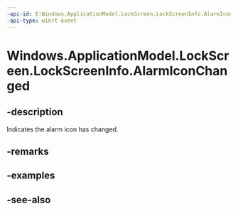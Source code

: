 ----api-id: E:Windows.ApplicationModel.LockScreen.LockScreenInfo.AlarmIconChanged
-api-type: winrt event
---<!-- Event syntaxpublic event Windows.Foundation.TypedEventHandler AlarmIconChanged<Windows.ApplicationModel.LockScreen.LockScreenInfo,  object>--># Windows.ApplicationModel.LockScreen.LockScreenInfo.AlarmIconChanged## -descriptionIndicates the alarm icon has changed.## -remarks## -examples## -see-also